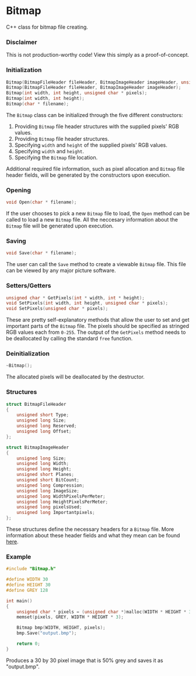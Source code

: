 # Bitmap
C++ class for bitmap file creating.

### Disclaimer
This is not production-worthy code! View this simply as a proof-of-concept.

### Initialization
```C++
Bitmap(BitmapFileHeader fileHeader, BitmapImageHeader imageHeader, unsigned char * pixels);
Bitmap(BitmapFileHeader fileHeader, BitmapImageHeader imageHeader);
Bitmap(int width, int height, unsigned char * pixels);
Bitmap(int width, int height);
Bitmap(char * filename);
```
The `Bitmap` class can be initialized through the five different constructors:

1. Providing `Bitmap` file header structures with the supplied pixels' RGB values.
2. Providing `Bitmap` file header structures.
3. Specifying `width` and `height` of the supplied pixels' RGB values.
4. Specifying `width` and `height`.
5. Specifying the `Bitmap` file location.

Additional required file information, such as pixel allocation and `Bitmap` file header fields, will be generated by the constructors upon execution.

### Opening
```C++
void Open(char * filename);
```
If the user chooses to pick a new `Bitmap` file to load, the `Open` method can be called to load a new `Bitmap` file. All the neccesary information about the `Bitmap` file will be generated upon execution.

### Saving
```C++
void Save(char * filename);
```
The user can call the `Save` method to create a viewable `Bitmap` file. This file can be viewed by any major picture software.

### Setters/Getters
```C++
unsigned char * GetPixels(int * width, int * height);
void SetPixels(int width, int height, unsigned char * pixels);
void SetPixels(unsigned char * pixels);
```
These are pretty self-explanatory methods that allow the user to set and get important parts of the `Bitmap` file. The pixels should be specified as stringed RGB values each from `0-255`. The output of the `GetPixels` method needs to be deallocated by calling the standard `free` function.

### Deinitialization
```C++
~Bitmap();
```
The allocated pixels will be deallocated by the destructor.

### Structures
```C++
struct BitmapFileHeader
{
	unsigned short Type;
	unsigned long Size;
	unsigned long Reserved;
	unsigned long Offset;
};

struct BitmapImageHeader
{
	unsigned long Size;
	unsigned long Width;
	unsigned long Height;
	unsigned short Planes;
	unsigned short BitCount;
	unsigned long Compression;
	unsigned long ImageSize;
	unsigned long WidthPixelsPerMeter;
	unsigned long HeightPixelsPerMeter;
	unsigned long pixelsUsed;
	unsigned long Importantpixels;
};
```
These structures define the necessary headers for a `Bitmap` file. More information about these header fields and what they mean can be found [here](http://www.dragonwins.com/domains/getteched/bmp/bmpfileformat.htm).

### Example
```C++
#include "Bitmap.h"

#define WIDTH 30
#define HEIGHT 30
#define GREY 128

int main()
{
	unsigned char * pixels = (unsigned char *)malloc(WIDTH * HEIGHT * 3);
	memset(pixels, GREY, WIDTH * HEIGHT * 3);

	Bitmap bmp(WIDTH, HEIGHT, pixels);
	bmp.Save("output.bmp");

	return 0;
}
```
Produces a 30 by 30 pixel image that is 50% grey and saves it as "output.bmp".
